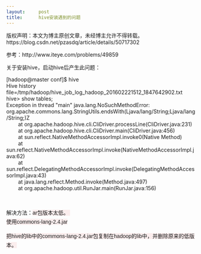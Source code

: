 ```yaml
---
layout:     post
title:      hive安装遇到的问题
---
```

<div id="article_content" class="article_content clearfix csdn-tracking-statistics" data-pid="blog" data-mod="popu_307" data-dsm="post">
								<div class="article-copyright">
					版权声明：本文为博主原创文章，未经博主允许不得转载。					https://blog.csdn.net/pzasdq/article/details/50717302				</div>
								            <link rel="stylesheet" href="https://csdnimg.cn/release/phoenix/template/css/ck_htmledit_views-f76675cdea.css">
						<div class="htmledit_views" id="content_views">
                
<p>参考：http://www.iteye.com/problems/49859</p>
<p>关于安装hive，启动hive后产生此问题：</p>
<p>[hadoop@master conf]$ hive<br>
Hive history file=/tmp/hadoop/hive_job_log_hadoop_201602221512_1847642902.txt<br>
hive&gt; show tables;<br>
Exception in thread "main" java.lang.NoSuchMethodError: org.apache.commons.lang.StringUtils.endsWith(Ljava/lang/String;Ljava/lang/String;)Z<br>
        at org.apache.hadoop.hive.cli.CliDriver.processLine(CliDriver.java:231)<br>
        at org.apache.hadoop.hive.cli.CliDriver.main(CliDriver.java:456)<br>
        at sun.reflect.NativeMethodAccessorImpl.invoke0(Native Method)<br>
        at sun.reflect.NativeMethodAccessorImpl.invoke(NativeMethodAccessorImpl.java:62)<br>
        at sun.reflect.DelegatingMethodAccessorImpl.invoke(DelegatingMethodAccessorImpl.java:43)<br>
        at java.lang.reflect.Method.invoke(Method.java:497)<br>
        at org.apache.hadoop.util.RunJar.main(RunJar.java:156)<br></p>
<p><br></p>
<p>解决方法：<span style="font-family:Helvetica, Tahoma, Arial, sans-serif;font-size:14px;line-height:24px;background-color:rgb(251,237,237);">ar包版本太低。 </span><br style="font-family:Helvetica, Tahoma, Arial, sans-serif;font-size:14px;line-height:24px;background-color:rgb(251,237,237);"><span style="font-family:Helvetica, Tahoma, Arial, sans-serif;font-size:14px;line-height:24px;background-color:rgb(251,237,237);">使用commons-lang-2.4.jar</span></p>
<p><span style="font-family:Helvetica, Tahoma, Arial, sans-serif;"><span style="font-size:14px;line-height:24px;background-color:rgb(251,237,237);">把hive的lib中的commons-lang-2.4.jar包复制<span style="font-family:Helvetica, Tahoma, Arial, sans-serif;font-size:14px;line-height:24px;background-color:rgb(251,237,237);">在hadoop的lib中，并删除原来的低版本。</span></span></span></p>
            </div>
                </div>